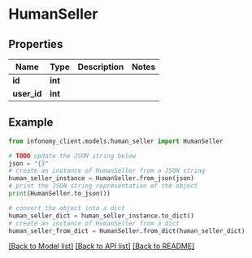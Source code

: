 # HumanSeller


## Properties

Name | Type | Description | Notes
------------ | ------------- | ------------- | -------------
**id** | **int** |  | 
**user_id** | **int** |  | 

## Example

```python
from infonomy_client.models.human_seller import HumanSeller

# TODO update the JSON string below
json = "{}"
# create an instance of HumanSeller from a JSON string
human_seller_instance = HumanSeller.from_json(json)
# print the JSON string representation of the object
print(HumanSeller.to_json())

# convert the object into a dict
human_seller_dict = human_seller_instance.to_dict()
# create an instance of HumanSeller from a dict
human_seller_from_dict = HumanSeller.from_dict(human_seller_dict)
```
[[Back to Model list]](../README.md#documentation-for-models) [[Back to API list]](../README.md#documentation-for-api-endpoints) [[Back to README]](../README.md)


